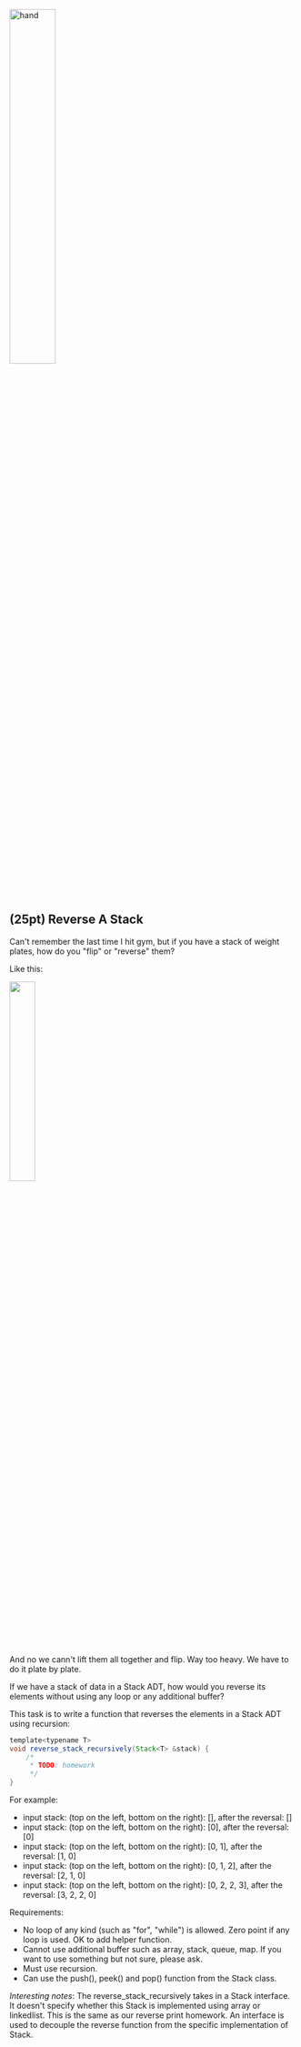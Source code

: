 <img src="https://user-images.githubusercontent.com/252020/169448091-798c207a-ee2e-44e7-a42a-9b33552fbcb1.png"
     alt="hand"
     width="40%" />

## (25pt) Reverse A Stack

Can't remember the last time I hit gym, but if you have a stack of weight plates, how do you "flip" or "reverse" them? 

Like this:

<img src="https://user-images.githubusercontent.com/252020/169448681-0d76f78c-a9e7-4c9b-a30c-396c90968f42.png" width="30%">

And no we cann't lift them all together and flip. Way too heavy. We have to do it plate by plate.

If we have a stack of data in a Stack ADT, how would you reverse its elements without using any loop or any additional buffer?

This task is to write a function that reverses the elements in a Stack ADT using recursion:

```java
template<typename T>
void reverse_stack_recursively(Stack<T> &stack) {
    /*
     * TODO: homework
     */
}
```

For example:

* input stack: (top on the left, bottom on the right): [], after the reversal: []
* input stack: (top on the left, bottom on the right): [0], after the reversal: [0]
* input stack: (top on the left, bottom on the right): [0, 1], after the reversal: [1, 0]
* input stack: (top on the left, bottom on the right): [0, 1, 2], after the reversal: [2, 1, 0]
* input stack: (top on the left, bottom on the right): [0, 2, 2, 3], after the reversal: [3, 2, 2, 0]


Requirements:

- No loop of any kind (such as "for", "while") is allowed. Zero point if any loop is used. OK to add helper function.
- Cannot use additional buffer such as array, stack, queue, map. If you want to use something but not sure, please ask.
- Must use recursion.
- Can use the push(), peek() and pop() function from the Stack class.

*Interesting notes*: The reverse_stack_recursively takes in a Stack interface. It doesn't specify whether this Stack is implemented using array or linkedlist. This is the same as our reverse print homework. An interface is used to decouple the reverse function from the specific implementation of Stack. 
